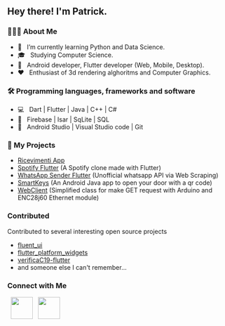 <h2> Hey there! I'm Patrick.</h2>

<h3> 👨🏻‍💻 About Me </h3>

- 🔭 &nbsp; I’m currently learning Python and Data Science.
- 🎓 &nbsp; Studying Computer Science.
- 💼 &nbsp; Android developer, Flutter developer (Web, Mobile, Desktop).
- ❤️ &nbsp; Enthusiast of 3d rendering alghoritms and Computer Graphics.


<h3>🛠 Programming languages, frameworks and software </h3>

- 💻 &nbsp; Dart | Flutter | Java | C++ | C#
- 💾 &nbsp; Firebase | Isar | SqLite | SQL
- 🔧 &nbsp; Android Studio | Visual Studio code | Git


<h3>🦺 My Projects </h3>
<ul>
  <li>
    <a href="https://ricevimentiapp.it">Ricevimenti App</a>
  </li>
  <li>
    <a href="https://github.com/patricknicolosi/spotify_flutter">Spotify Flutter</a> (A Spotify clone made with Flutter)
  </li>
  <li>
    <a href="https://github.com/patricknicolosi/whatsapp_sender_flutter">WhatsApp Sender Flutter</a> (Unofficial whatsapp API via Web Scraping) 
  </li>
  <li>
    <a href="https://github.com/patricknicolosi/smartkeys">SmartKeys</a> (An Android Java app to open your door with a qr code)
  </li>
  <li>
    <a href="https://github.com/patricknicolosi/webclient">WebClient</a> (Simplified class for make GET request with Arduino and ENC28j60 Ethernet module)
  </li>
</ul>


<h3>Contributed</h3>
Contributed to several interesting open source projects

- <a href="https://github.com/bdlukaa/fluent_ui">fluent_ui</a>
- <a href="https://github.com/stryder-dev/flutter_platform_widgets">flutter_platform_widgets</a>
- <a href="https://github.com/mastro993/verificaC19-flutter">verificaC19-flutter</a>
- and someone else I can't remember...


<h3>Connect with Me </h3>

<p align="left">
&nbsp; <a href="mailto:patricknicolosi99@gmail.com" target="_blank" rel="noopener noreferrer"><img src="https://img.icons8.com/plasticine/100/000000/gmail.png"  width="50" /></a>
&nbsp; <a href="https://linkedin.com/in/patricknicolosi" target="_blank" rel="noopener noreferrer"><img src="https://img.icons8.com/plasticine/100/000000/linkedin.png"  width="50" /></a>
</p>

